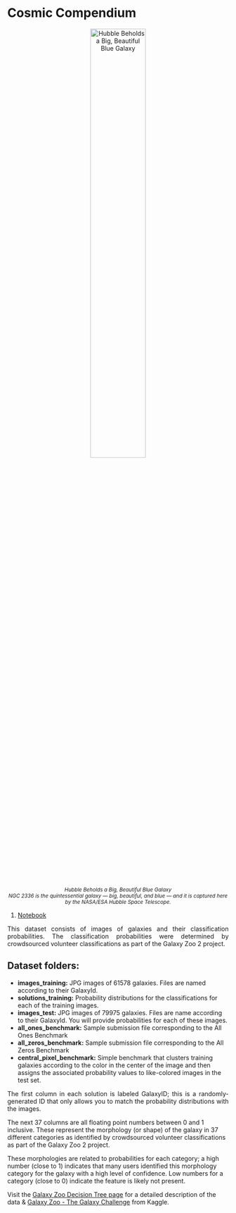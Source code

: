 # Cosmic Compendium

<p align="center">
  <img src="https://www.nasa.gov/sites/default/files/styles/full_width_feature/public/thumbnails/image/potw2109a.jpg" width="50%" alt="Hubble Beholds a Big, Beautiful Blue Galaxy">
  <br>
  <small><em>Hubble Beholds a Big, Beautiful Blue Galaxy<br>NGC 2336 is the quintessential galaxy — big, beautiful, and blue — and it is captured here by the NASA/ESA Hubble Space Telescope.</em></small>
</p>

1. [Notebook](https://github.com/isi-mube/cosmic-compendium/blob/main/notebook.ipynb)


<p align="justify">
This dataset consists of images of galaxies and their classification probabilities. The classification probabilities were determined by crowdsourced volunteer classifications as part of the Galaxy Zoo 2 project.</p>

## Dataset folders:

* **images_training:** JPG images of 61578 galaxies. Files are named according to their GalaxyId.
* **solutions_training:** Probability distributions for the classifications for each of the training images.
* **images_test:** JPG images of 79975 galaxies. Files are name according to their GalaxyId. You will provide probabilities for each of these images. 
* **all_ones_benchmark:** Sample submission file corresponding to the All Ones Benchmark
* **all_zeros_benchmark:** Sample submission file corresponding to the All Zeros Benchmark
* **central_pixel_benchmark:** Simple benchmark that clusters training galaxies according to the color in the center of the image and then assigns the associated probability values to like-colored images in the test set.

<p align="justify">
The first column in each solution is labeled GalaxyID; this is a randomly-generated ID that only allows you to match the probability distributions with the images. 

The next 37 columns are all floating point numbers between 0 and 1 inclusive. These represent the morphology (or shape) of the galaxy in 37 different categories as identified by crowdsourced volunteer classifications as part of the Galaxy Zoo 2 project. 

These morphologies are related to probabilities for each category; a high number (close to 1) indicates that many users identified this morphology category for the galaxy with a high level of confidence. Low numbers for a category (close to 0) indicate the feature is likely not present.</p>

Visit the [Galaxy Zoo Decision Tree page](https://www.kaggle.com/c/galaxy-zoo-the-galaxy-challenge/details/the-galaxy-zoo-decision-tree) for a detailed description of the data & [Galaxy Zoo - The Galaxy Challenge](https://www.kaggle.com/competitions/galaxy-zoo-the-galaxy-challenge/data) from Kaggle.
